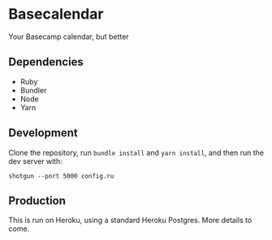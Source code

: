 # Basecalendar

Your Basecamp calendar, but better

## Dependencies

* Ruby
* Bundler
* Node
* Yarn

## Development

Clone the repository, run `bundle install` and `yarn install`, and then run the dev server with:

```shell
shotgun --port 5000 config.ru
```

## Production

This is run on Heroku, using a standard Heroku Postgres. More details to come.
